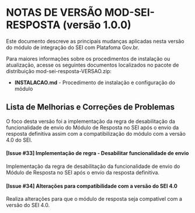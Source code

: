 # NOTAS DE VERSÃO MOD-SEI-RESPOSTA (versão 1.0.0)

Este documento descreve as principais mudanças aplicadas nesta versão do módulo de integração do SEI com Platafoma Gov.br.

Para maiores informações sobre os procedimentos de instalação ou atualização, acesse os seguintes documentos localizados no pacote de distribuição mod-sei-resposta-VERSAO.zip:

* **INSTALACAO.md** - Procedimento de instalação e configuração do módulo

## Lista de Melhorias e Correções de Problemas

O foco desta versão foi a implementação da regra de desabilitação da funcionalidade de envio do Módulo de Resposta no SEI após o envio da resposta definitiva assim com a compatibilização do módulo com a versão 4.0 do SEI.

#### [Issue #33] Implementação de regra - Desabilitar funcionalidade de envio

Implementação da regra de desabilitação da funcionalidade de envio do Módulo de Resposta no SEI após o envio da resposta definitiva.

#### [Issue #34] Alterações para compatibilidade com a versão do SEI 4.0

Realiza alterações para que o módulo de resposta seja compatível com a versão do SEI 4.0.